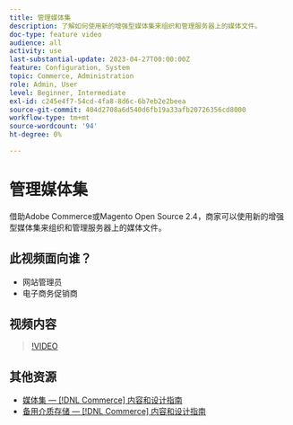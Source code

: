 ```yaml
---
title: 管理媒体集
description: 了解如何使用新的增强型媒体集来组织和管理服务器上的媒体文件。
doc-type: feature video
audience: all
activity: use
last-substantial-update: 2023-04-27T00:00:00Z
feature: Configuration, System
topic: Commerce, Administration
role: Admin, User
level: Beginner, Intermediate
exl-id: c245e4f7-54cd-4fa8-8d6c-6b7eb2e2beea
source-git-commit: 404d2708a6d540d6fb19a33afb20726356cd8000
workflow-type: tm+mt
source-wordcount: '94'
ht-degree: 0%

---
```


# 管理媒体集

借助Adobe Commerce或Magento Open Source 2.4，商家可以使用新的增强型媒体集来组织和管理服务器上的媒体文件。

## 此视频面向谁？

- 网站管理员
- 电子商务促销商

## 视频内容

>[!VIDEO](https://video.tv.adobe.com/v/343785?quality=12&learn=on)

## 其他资源

- [媒体集 —  [!DNL Commerce] 内容和设计指南](https://experienceleague.adobe.com/docs/commerce-admin/content-design/media/gallery/media-gallery.html)
- [备用介质存储 —  [!DNL Commerce] 内容和设计指南](https://experienceleague.adobe.com/docs/commerce-admin/content-design/media/storage/media-storage.html)
